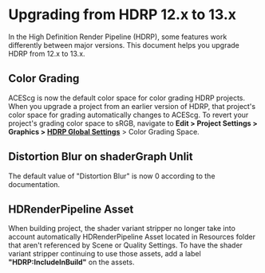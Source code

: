 # Upgrading from HDRP 12.x to 13.x

In the High Definition Render Pipeline (HDRP), some features work differently between major versions. This document helps you upgrade HDRP from 12.x to 13.x.

## Color Grading

ACEScg is now the default color space for color grading HDRP projects. When you upgrade a project from an earlier version of HDRP, that project's color space for grading automatically changes to ACEScg. To revert your project's grading color space to sRGB, navigate to **Edit > Project Settings > Graphics > [HDRP Global Settings](https://docs.unity3d.com/Packages/com.unity.render-pipelines.high-definition@13.0/manual/Default-Settings-Window.html)** > Color Grading Space.

## Distortion Blur on shaderGraph Unlit
The default value of "Distortion Blur" is now 0 according to the documentation.

## HDRenderPipeline Asset

When building project, the shader variant stripper no longer take into account automatically HDRenderPipeline Asset located in Resources folder that aren't referenced by Scene or Quality Settings.
To have the shader variant stripper continuing to use those assets, add a label **"HDRP:IncludeInBuild"** on the assets.
